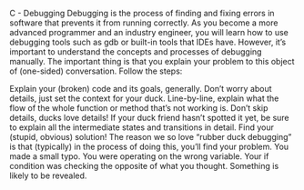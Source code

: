 C - Debugging
Debugging is the process of finding and fixing errors in software that prevents it from running correctly. As you become a more advanced programmer and an industry engineer, you will learn how to use debugging tools such as gdb or built-in tools that IDEs have. However, it’s important to understand the concepts and processes of debugging manually.
The important thing is that you explain your problem to this object of (one-sided) conversation. Follow the steps:

Explain your (broken) code and its goals, generally. Don’t worry about details, just set the context for your duck.
Line-by-line, explain what the flow of the whole function or method that’s not working is. Don’t skip details, ducks love details!
If your duck friend hasn’t spotted it yet, be sure to explain all the intermediate states and transitions in detail.
Find your (stupid, obvious) solution! The reason we so love “rubber duck debugging” is that (typically) in the process of doing this, you’ll find your problem. You made a small typo. You were operating on the wrong variable. Your if condition was checking the opposite of what you thought. Something is likely to be revealed.
